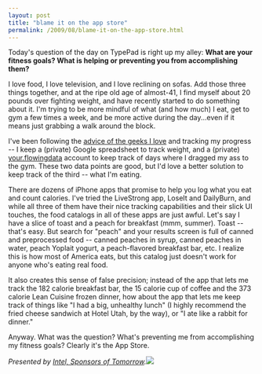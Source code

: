```yaml
---
layout: post
title: "blame it on the app store"
permalink: /2009/08/blame-it-on-the-app-store.html
---
```


Today's question of the day on TypePad is right up my alley: **What are your fitness goals? What is helping or preventing you from accomplishing them?**

I love food, I love television, and I love reclining on sofas. Add those three things together, and at the ripe old age of almost-41, I find myself about 20 pounds over fighting weight, and have recently started to do something about it. I'm trying to be more mindful of what (and how much) I eat, get to gym a few times a week, and be more active during the day...even if it means just grabbing a walk around the block.

I've been following the [advice of the geeks I love](http://a.wholelottanothing.org/2009/07/weight-loss-tips-for-geeks.html) and tracking my progress -- I keep a (private) Google spreadsheet to track weight, and a (private) [your.flowingdata](http://your.flowingdata.com/) account to keep track of days where I dragged my ass to the gym. These two data points are good, but I'd love a better solution to keep track of the third -- what I'm eating.

There are dozens of iPhone apps that promise to help you log what you eat and count calories. I've tried the LiveStrong app, LoseIt and DailyBurn, and while all three of them have their nice tracking capabilities and their slick UI touches, the food catalogs in all of these apps are just awful. Let's say I have a slice of toast and a peach for breakfast (mmm, summer). Toast -- that's easy. But search for "peach" and your results screen is full of canned and preprocessed food -- canned peaches in syrup, canned peaches in water, peach Yoplait yogurt, a peach-flavored breakfast bar, etc. I realize this is how most of America eats, but this catalog just doesn't work for anyone who's eating real food.

It also creates this sense of false precision; instead of the app that lets me track the 182 calorie breakfast bar, the 15 calorie cup of coffee and the 373 calorie Lean Cuisine frozen dinner, how about the app that lets me keep track of things like "I had a big, unhealthy lunch" (I highly recommend the fried cheese sandwich at Hotel Utah, by the way), or "I ate like a rabbit for dinner."

Anyway. What was the question? What's preventing me from accomplishing my fitness goals? Clearly it's the App Store.

_Presented by [Intel, Sponsors of Tomorrow](http://ad.doubleclick.net/clk;216634277;37392899;b).![](https://ad.doubleclick.net/ad/N5364.federatedmedia.com/B3659174.55;sz=1x1;ord=?)_